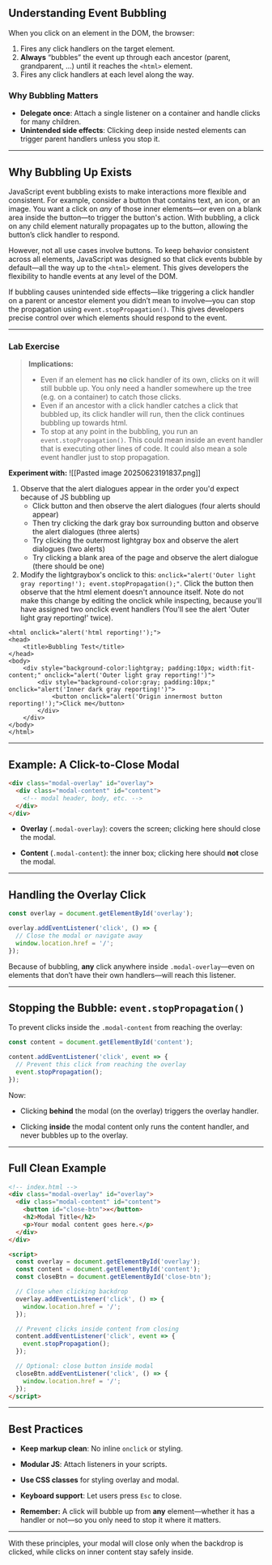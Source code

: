 ## Understanding Event Bubbling

When you click on an element in the DOM, the browser:

1. Fires any click handlers on the target element.
2. **Always** “bubbles” the event up through each ancestor (parent, grandparent, …) until it reaches the `<html>` element.
3. Fires any click handlers at each level along the way.

### Why Bubbling Matters

- **Delegate once**: Attach a single listener on a container and handle clicks for many children.    
- **Unintended side effects**: Clicking deep inside nested elements can trigger parent handlers unless you stop it.

---

## Why Bubbling Up Exists

JavaScript event bubbling exists to make interactions more flexible and consistent. For example, consider a button that contains text, an icon, or an image. You want a click on _any_ of those inner elements—or even on a blank area inside the button—to trigger the button's action. With bubbling, a click on any child element naturally propagates up to the button, allowing the button’s click handler to respond.

However, not all use cases involve buttons. To keep behavior consistent across all elements, JavaScript was designed so that click events bubble by default—all the way up to the `<html>` element. This gives developers the flexibility to handle events at any level of the DOM.

If bubbling causes unintended side effects—like triggering a click handler on a parent or ancestor element you didn’t mean to involve—you can stop the propagation using `event.stopPropagation()`. This gives developers precise control over which elements should respond to the event.


---


### Lab Exercise


> **Implications:**
> - Even if an element has **no** click handler of its own, clicks on it will still bubble up. You only need a handler somewhere up the tree (e.g. on a container) to catch those clicks.  
> - Even if an ancestor with a click handler catches a click that bubbled up, its click handler will run, then the click continues bubbling up towards html.
> - To stop at any point in the bubbling, you run an `event.stopPropagation()`. This could mean inside an event handler that is executing other lines of code. It could also mean a sole event handler just to stop propagation.
>

**Experiment with:**
![[Pasted image 20250623191837.png]]
1. Observe that the alert dialogues appear in the order you'd expect because of JS bubbling up
	- Click button and then observe the alert dialogues (four alerts should appear)
	- Then try clicking the dark gray box surrounding button and observe the alert dialogues (three alerts)
	- Try clicking the outermost lightgray box and observe the alert dialogues (two alerts)
	- Try clicking a blank area of the page and observe the alert dialogue (there should be one)
2. Modify the lightgraybox's onclick to this: `onclick="alert('Outer light gray reporting!'); event.stopPropagation();"`. Click the button then observe that the html element doesn't announce itself. Note do not make this change by editing the onclick while inspecting, because you'll have assigned two onclick event handlers (You'll see the alert 'Outer light gray reporting!' twice).
```
<html onclick="alert('html reporting!');">
<head>
	<title>Bubbling Test</title>
</head>
<body>
	<div style="background-color:lightgray; padding:10px; width:fit-content;" onclick="alert('Outer light gray reporting!')">
		<div style="background-color:gray; padding:10px;" onclick="alert('Inner dark gray reporting!')">
			<button onclick="alert('Origin innermost button reporting!');">Click me</button>
		</div>
	</div>
</body>
</html>
```


---

## Example: A Click-to-Close Modal

```html
<div class="modal-overlay" id="overlay">
  <div class="modal-content" id="content">
    <!-- modal header, body, etc. -->
  </div>
</div>
```

- **Overlay** (`.modal-overlay`): covers the screen; clicking here should close the modal.
    
- **Content** (`.modal-content`): the inner box; clicking here should **not** close the modal.
    

---

## Handling the Overlay Click

```js
const overlay = document.getElementById('overlay');

overlay.addEventListener('click', () => {
  // Close the modal or navigate away
  window.location.href = '/';
});
```

Because of bubbling, **any** click anywhere inside `.modal-overlay`—even on elements that don’t have their own handlers—will reach this listener.

---

## Stopping the Bubble: `event.stopPropagation()`

To prevent clicks inside the `.modal-content` from reaching the overlay:

```js
const content = document.getElementById('content');

content.addEventListener('click', event => {
  // Prevent this click from reaching the overlay
  event.stopPropagation();
});
```

Now:

- Clicking **behind** the modal (on the overlay) triggers the overlay handler.
    
- Clicking **inside** the modal content only runs the content handler, and never bubbles up to the overlay.
    

---

## Full Clean Example

```html
<!-- index.html -->
<div class="modal-overlay" id="overlay">
  <div class="modal-content" id="content">
    <button id="close-btn">✕</button>
    <h2>Modal Title</h2>
    <p>Your modal content goes here.</p>
  </div>
</div>

<script>
  const overlay = document.getElementById('overlay');
  const content = document.getElementById('content');
  const closeBtn = document.getElementById('close-btn');

  // Close when clicking backdrop
  overlay.addEventListener('click', () => {
    window.location.href = '/';
  });

  // Prevent clicks inside content from closing
  content.addEventListener('click', event => {
    event.stopPropagation();
  });

  // Optional: close button inside modal
  closeBtn.addEventListener('click', () => {
    window.location.href = '/';
  });
</script>
```

---

## Best Practices

- **Keep markup clean**: No inline `onclick` or styling.
    
- **Modular JS**: Attach listeners in your scripts.
    
- **Use CSS classes** for styling overlay and modal.
    
- **Keyboard support**: Let users press `Esc` to close.
    
- **Remember:** A click will bubble up from **any** element—whether it has a handler or not—so you only need to stop it where it matters.
    

---

With these principles, your modal will close only when the backdrop is clicked, while clicks on inner content stay safely inside.